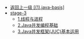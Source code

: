 - [返回上一级 [(1).java-basis]](2.JavaNotes/(1).java-basis/)
- [stage-3](2.JavaNotes/(1).java-basis/stage-3/)
  - [1.线程与进程](2.JavaNotes/(1).java-basis/stage-3/1.线程与进程.md)
  - [2.Java并发编程基础](2.JavaNotes/(1).java-basis/stage-3/2.Java并发编程基础.md)
  - [3.Java并发框架(JUC)基本运用](2.JavaNotes/(1).java-basis/stage-3/3.Java并发框架(JUC)基本运用.md)
